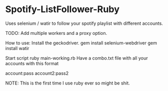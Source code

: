 # Spotify-ListFollower-Ruby
Uses selenium / watir to follow your spotify playlist with different accounts.

TODO:
Add multiple workers and a proxy option.

How to use:
Install the geckodriver.
gem install selenium-webdriver
gem install watir

Start script
ruby main-working.rb
Have a combo.txt file with all your accounts with this format

account:pass
account2:pass2


NOTE: This is the first time I use ruby ever so might be shit.
